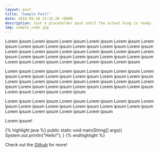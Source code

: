```yaml
---
layout: post
title: "Sample Post!"
date: 2018-09-28 13:32:20 +0800
description: Just a placeholder post until the actual blog is ready. 
img: sample_code.jpg
---
```

Lorem ipsum Lorem ipsum Lorem ipsum Lorem ipsum Lorem ipsum Lorem ipsum Lorem ipsum Lorem ipsum Lorem ipsum Lorem ipsum Lorem ipsum Lorem ipsum Lorem ipsum Lorem ipsum Lorem ipsum Lorem ipsum Lorem ipsum Lorem ipsum Lorem ipsum Lorem ipsum Lorem ipsum Lorem ipsum Lorem ipsum Lorem ipsum Lorem ipsum Lorem ipsum Lorem ipsum 

Lorem ipsum Lorem ipsum Lorem ipsum Lorem ipsum Lorem ipsum Lorem ipsum Lorem ipsum Lorem ipsum Lorem ipsum Lorem ipsum Lorem ipsum Lorem ipsum Lorem ipsum Lorem ipsum Lorem ipsum Lorem ipsum Lorem ipsum Lorem ipsum Lorem ipsum Lorem ipsum Lorem ipsum Lorem ipsum Lorem ipsum Lorem ipsum Lorem ipsum 

Lorem ipsum Lorem ipsum Lorem ipsum Lorem ipsum Lorem ipsum Lorem ipsum Lorem ipsum Lorem ipsum Lorem ipsum Lorem ipsum Lorem ipsum Lorem ipsum Lorem ipsum Lorem ipsum Lorem ipsum 

Lorem ipsum!

{% highlight java %}
public static void main(String[] args){
  System.out.println("Hello!");
}
{% endhighlight %}

Check out the [Github][github] for more!

[github]: https://github.com
